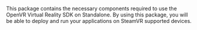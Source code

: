 This package contains the necessary components required to use the OpenVR Virtual Reality SDK on Standalone. By using this package, you will be able to deploy and run your applications on SteamVR supported devices.
